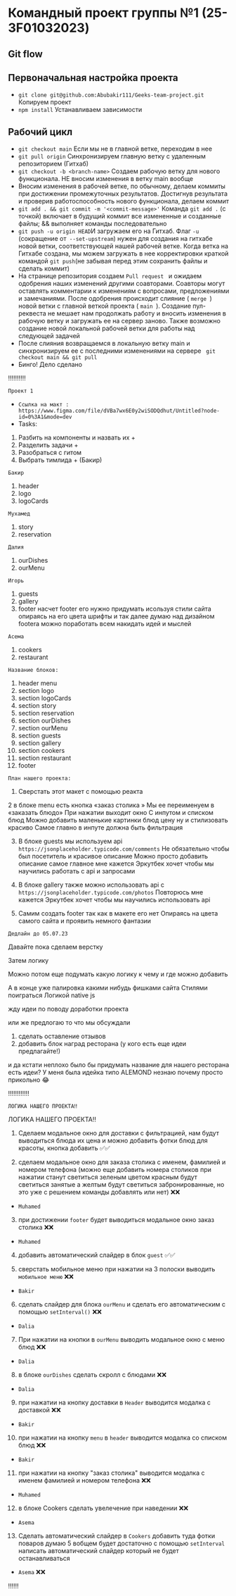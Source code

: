  # Командный проект группы №1 (25-3F01032023)
## Git flow
## Первоначальная настройка проекта
* ``` git clone git@github.com:Abubakir111/Geeks-team-project.git ``` Копируем проект
*  ``` npm install ``` Устанавливаем зависимости
## Рабочий цикл
* ``` git checkout main ``` Если мы не в главной ветке, переходим в нее
* ``` git pull origin ``` Синхронизируем главную ветку с удаленным репозиторием (Гитхаб)
* ``` git checkout -b <branch-name> ``` Создаем рабочую ветку для нового функционала. НЕ вносим изменения в ветку main вообще
*  Вносим изменения в рабочей ветке, по обычному, делаем коммиты при достижении промежуточных результатов. Достигнув результата и проверив работоспособность нового функционала, делаем коммит
* ``` git add . && git commit -m '<commit-message>' ``` Команда ``` git add . ``` (с точкой) включает в будущий коммит все измененные и созданные файлы; && выполняет команды последовательно
* ``` git push -u origin HEAD ```И загружаем его на Гитхаб. Флаг ``` -u ``` (сокращение от``` --set-upstream```) нужен для создания на гитхабе новой ветки, соответствующей нашей рабочей ветке. Когда ветка на Гитхабе создана, мы можем загружать в нее корректировки краткой командой ``` git push ```(не забывая перед этим сохранить файлы и сделать коммит)
* На странице репозитория создаем ```Pull request ``` и ожидаем одобрения наших изменений другими соавторами. Соавторы могут оставлять комментарии к изменениям с вопросами, предложениями и замечаниями. После одобрения происходит слияние ( ```merge ```) новой ветки с главной веткой проекта ( ``main ``). Создание пул-реквеста не мешает нам продолжать работу и вносить изменения в рабочую ветку и загружать ее на сервер заново. Также возможно создание новой локальной рабочей ветки для работы над следующей задачей
* После слияния возвращаемся в локальную ветку main и синхронизируем ее с последними изменениями на сервере ``` git checkout main && git pull```
* Бинго! Дело сделано


‼️‼️‼️‼️‼️

```Проект 1```
* ``Ссылка на макт : https://www.figma.com/file/dVBa7wx6E0y2wiSODQdhut/Untitled?node-id=0%3A1&mode=dev``
* Tasks:
 1. Разбить на компоненты и назвать их +
 2. Разделить задачи +
 3. Разобраться с гитом
 4. Выбрать тимлида + (Бакир)

```Бакир```
1. header
2. logo
3. logoCards

```Мухамед```
1. story
2. reservation

```Далия``` 
1. ourDishes
2. ourMenu

```Игорь```
1. guests
2. gallery
3. footer 
насчет footer его нужно придумать исользуя стили сайта опираясь на его цвета шрифты и так далее
думаю над дизайном footera можно поработать всем 
накидать идей и мыслей

```Асема```
1. cookers
2. restaurant



```Название блоков:```
 1. header menu
 2. section logo
 3. section logoCards
 4. section story
 5. section reservation
 6. section ourDishes
 7. section ourMenu
 8. section guests
 9. section gallery
 10. section cookers
 11. section restaurant
 12. footer 


```План нашего проекта:```

1. Сверстать этот макет с помощью реакта 

2 в блоке menu есть кнопка «заказ столика »
Мы ее переименуем в «заказать блюдо»
При нажатии выходит окно
С инпутом и списком блюд 
Можно добавить маленькие картинки блюд цену ну и стилизовать красиво 
Самое главно в инпуте должна быть фильтрация 

3. В блоке guests мы используем api ```https://jsonplaceholder.typicode.com/comments```
Не обязательно чтобы был посетитель и красивое описание 
Можно просто добавить описание самое главное мне кажется Эркутбек хочет чтобы мы научились работать с api и запросами
 
4. В блоке gallery также 
можно использовать api с ```https://jsonplaceholder.typicode.com/photos```
Повторюсь мне кажется Эркутбек хочет чтобы мы научились использовать api 

5. Самим создать footer так как в макете его нет
Опираясь на цвета самого сайта и проявить немного фантазии



```Дедлайн до 05.07.23```



Давайте пока сделаем верстку 

Затем логику 

Можно потом еще подумать какую логику к чему и где можно добавить

А в конце уже палировка какими нибудь фишками сайта 
Стилями поиграться 
Логикой native js

жду идеи по поводу доработки проекта

или же предлогаю то что мы обсуждали 
1. сделать оставление отзывов
2. добавить блок наград ресторана
(у кого есть еще идеи предлагайте!)


и да кстати неплохо было бы придумать название для нашего ресторана 
есть идеи?
У меня была идейка типо ALEMOND 
незнаю почему просто прикольно 😂

‼️‼️‼️‼️‼️‼️



```ЛОГИКА НАШЕГО ПРОЕКТА‼️```

ЛОГИКА НАШЕГО ПРОЕКТА‼️


1. Сделаем модальное окно для доставки с фильтрацией, нам будут выводиться блюда их цена и можно добавить фотки блюд для красоты, кнопка добавить 
✅✅

2. сделаем модальное окно для заказа столика 
с именем, фамилией и номером телефона 
(можно еще добавить номера столиков при нажатии станут светиться зеленым цветом 
красным будут светиться занятые 
а желтым будут светиться забронированные, но это уже с решением команды добавлять или нет)
❌❌
* ```Muhamed```

3. при достижении ```footer``` будет выводиться модальное окно заказ столика
❌❌
* ```Muhamed```


4. добавить автоматический слайдер в блок ```guest```     ✅✅

5. сверстать мобильное меню 
при нажатии на 3 полоски выводить ```мобильное меню```
❌❌
* ```Bakir```

6. сделать слайдер для блока ```ourMenu```
и сделать его автоматическим с помощью ```setInterval()```
❌❌
* ```Dalia```

7. При нажатии на кнопки в ```ourMenu``` выводить модальное окно с меню блюд 
❌❌
* ```Dalia```

8. в блоке ```ourDishes``` сделать скролл с блюдами
❌❌
* ```Dalia```

9. при нажатии на кнопку доставки в ```Header``` выводится модалка с доставкой
❌❌
* ```Bakir```

10. при нажатии на кнопку ```menu``` в ```header``` выводится модалка со списком блюд 
❌❌
* ```Bakir```

11. при нажатии на кнопку "заказ столика" выводится модалка с именем фамилией и номером телефона 
❌❌
* ```Muhamed```

12. в блоке Cookers сделать увелечение при наведении
❌❌
* ```Asema```

13. Сделать автоматический слайдер в ```Cookers``` добавить туда фотки поваров 
думаю 5 вобщем будет достаточно 
с помощью ```setInterval``` написать автоматический слайдер который не будет останавливаться
* ```Asema```
❌❌


‼️‼️‼️

